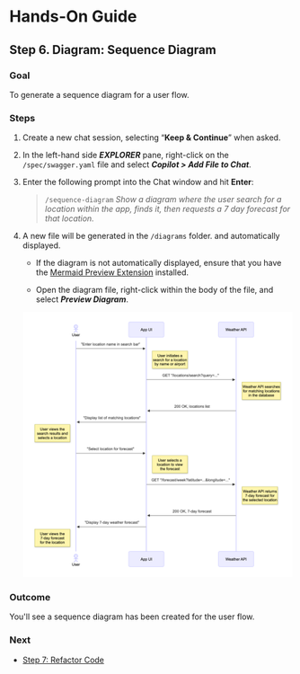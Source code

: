 # Hands-On Guide

## Step 6. Diagram: Sequence Diagram

### **Goal**

To generate a sequence diagram for a user flow.
 

### **Steps**

1. Create a new chat session, selecting “**Keep & Continue**” when asked.

2. In the left-hand side _**EXPLORER**_ pane, right-click on the `/spec/swagger.yaml` file and select _**Copilot > Add File to Chat**_.

3. Enter the following prompt into the Chat window and hit **Enter**:

   > `/sequence-diagram` _Show a diagram where the user search for a location within the app, finds it, then requests a 7 day forecast for that location._

4. A new file will be generated in the  `/diagrams` folder. and automatically displayed.

   - If the diagram is not automatically displayed, ensure that you have the [Mermaid Preview Extension](https://marketplace.visualstudio.com/items?itemName=vstirbu.vscode-mermaid-preview) installed.

   - Open the diagram file, right-click within the body of the file, and select _**Preview Diagram**_.

   ![Sequence Diagram](img/sequence-diagram.png)

### **Outcome**

You'll see a sequence diagram has been created for the user flow.
 

### **Next**

* [Step 7: Refactor Code](step-7_refactor-code.md)

